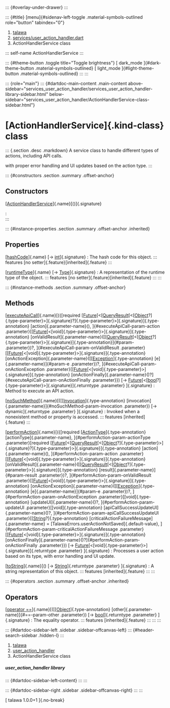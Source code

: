 ::: {#overlay-under-drawer}
:::

::: {#title}
[menu]{#sidenav-left-toggle .material-symbols-outlined role="button"
tabindex="0"}

1.  [talawa](../index.html)
2.  [services/user_action_handler.dart](../services_user_action_handler/)
3.  ActionHandlerService class

::: self-name
ActionHandlerService
:::

::: {#theme-button .toggle title="Toggle brightness"}
[ dark_mode ]{#dark-theme-button .material-symbols-outlined} [
light_mode ]{#light-theme-button .material-symbols-outlined}
:::
:::

::: {role="main"}
::: {#dartdoc-main-content .main-content above-sidebar="services_user_action_handler/services_user_action_handler-library-sidebar.html" below-sidebar="services_user_action_handler/ActionHandlerService-class-sidebar.html"}
<div>

# [ActionHandlerService]{.kind-class} class

</div>

::: {.section .desc .markdown}
A service class to handle different types of actions, including API
calls.

with proper error handling and UI updates based on the action type.
:::

::: {#constructors .section .summary .offset-anchor}
## Constructors

[[ActionHandlerService](../services_user_action_handler/ActionHandlerService/ActionHandlerService.html)]{.name}[()]{.signature}

:   
:::

::: {#instance-properties .section .summary .offset-anchor .inherited}
## Properties

[[hashCode](https://api.flutter.dev/flutter/dart-core/Object/hashCode.html)]{.name} [→ [int](https://api.flutter.dev/flutter/dart-core/int-class.html)]{.signature}
:   The hash code for this object.
    ::: features
    [no setter]{.feature}[inherited]{.feature}
    :::

[[runtimeType](https://api.flutter.dev/flutter/dart-core/Object/runtimeType.html)]{.name} [→ [Type](https://api.flutter.dev/flutter/dart-core/Type-class.html)]{.signature}
:   A representation of the runtime type of the object.
    ::: features
    [no setter]{.feature}[inherited]{.feature}
    :::
:::

::: {#instance-methods .section .summary .offset-anchor}
## Methods

[[executeApiCall](../services_user_action_handler/ActionHandlerService/executeApiCall.html)]{.name}[({[required [[Future](https://api.flutter.dev/flutter/dart-core/Future-class.html)[\<[[QueryResult](https://pub.dev/documentation/graphql/5.2.0-beta.9/graphql/QueryResult-class.html)[\<[[Object](https://api.flutter.dev/flutter/dart-core/Object-class.html)?]{.type-parameter}\>]{.signature}?]{.type-parameter}\>]{.signature}]{.type-annotation} [action]{.parameter-name}(), ]{#executeApiCall-param-action .parameter}[[[Future](https://api.flutter.dev/flutter/dart-core/Future-class.html)[\<[void]{.type-parameter}\>]{.signature}]{.type-annotation} [onValidResult]{.parameter-name}([[[QueryResult](https://pub.dev/documentation/graphql/5.2.0-beta.9/graphql/QueryResult-class.html)[\<[[Object](https://api.flutter.dev/flutter/dart-core/Object-class.html)?]{.type-parameter}\>]{.signature}]{.type-annotation}]{#param- .parameter})?, ]{#executeApiCall-param-onValidResult .parameter}[[[Future](https://api.flutter.dev/flutter/dart-core/Future-class.html)[\<[void]{.type-parameter}\>]{.signature}]{.type-annotation} [onActionException]{.parameter-name}([[[Exception](https://api.flutter.dev/flutter/dart-core/Exception-class.html)]{.type-annotation} [e]{.parameter-name}]{#param-e .parameter})?, ]{#executeApiCall-param-onActionException .parameter}[[[Future](https://api.flutter.dev/flutter/dart-core/Future-class.html)[\<[void]{.type-parameter}\>]{.signature}]{.type-annotation} [onActionFinally]{.parameter-name}()?]{#executeApiCall-param-onActionFinally .parameter}}) [→ [Future](https://api.flutter.dev/flutter/dart-core/Future-class.html)[\<[[bool](https://api.flutter.dev/flutter/dart-core/bool-class.html)?]{.type-parameter}\>]{.signature}]{.returntype .parameter} ]{.signature}
:   Method to execute an API action.

[[noSuchMethod](https://api.flutter.dev/flutter/dart-core/Object/noSuchMethod.html)]{.name}[([[[Invocation](https://api.flutter.dev/flutter/dart-core/Invocation-class.html)]{.type-annotation} [invocation]{.parameter-name}]{#noSuchMethod-param-invocation .parameter}) [→ dynamic]{.returntype .parameter} ]{.signature}
:   Invoked when a nonexistent method or property is accessed.
    ::: features
    [inherited]{.feature}
    :::

[[performAction](../services_user_action_handler/ActionHandlerService/performAction.html)]{.name}[({[required [[ActionType](../enums_enums/ActionType.html)]{.type-annotation} [actionType]{.parameter-name}, ]{#performAction-param-actionType .parameter}[required [[Future](https://api.flutter.dev/flutter/dart-core/Future-class.html)[\<[[QueryResult](https://pub.dev/documentation/graphql/5.2.0-beta.9/graphql/QueryResult-class.html)[\<[[Object](https://api.flutter.dev/flutter/dart-core/Object-class.html)?]{.type-parameter}\>]{.signature}?]{.type-parameter}\>]{.signature}]{.type-annotation} [action]{.parameter-name}(), ]{#performAction-param-action .parameter}[[[Future](https://api.flutter.dev/flutter/dart-core/Future-class.html)[\<[void]{.type-parameter}\>]{.signature}]{.type-annotation} [onValidResult]{.parameter-name}([[[QueryResult](https://pub.dev/documentation/graphql/5.2.0-beta.9/graphql/QueryResult-class.html)[\<[[Object](https://api.flutter.dev/flutter/dart-core/Object-class.html)?]{.type-parameter}\>]{.signature}]{.type-annotation} [result]{.parameter-name}]{#param-result .parameter})?, ]{#performAction-param-onValidResult .parameter}[[[Future](https://api.flutter.dev/flutter/dart-core/Future-class.html)[\<[void]{.type-parameter}\>]{.signature}]{.type-annotation} [onActionException]{.parameter-name}([[[Exception](https://api.flutter.dev/flutter/dart-core/Exception-class.html)]{.type-annotation} [e]{.parameter-name}]{#param-e .parameter})?, ]{#performAction-param-onActionException .parameter}[[void]{.type-annotation} [updateUI]{.parameter-name}()?, ]{#performAction-param-updateUI .parameter}[[void]{.type-annotation} [apiCallSuccessUpdateUI]{.parameter-name}()?, ]{#performAction-param-apiCallSuccessUpdateUI .parameter}[[[String](https://api.flutter.dev/flutter/dart-core/String-class.html)?]{.type-annotation} [criticalActionFailureMessage]{.parameter-name} = [TalawaErrors.userActionNotSaved]{.default-value}, ]{#performAction-param-criticalActionFailureMessage .parameter}[[[Future](https://api.flutter.dev/flutter/dart-core/Future-class.html)[\<[void]{.type-parameter}\>]{.signature}]{.type-annotation} [onActionFinally]{.parameter-name}()?]{#performAction-param-onActionFinally .parameter}}) [→ [Future](https://api.flutter.dev/flutter/dart-core/Future-class.html)[\<[void]{.type-parameter}\>]{.signature}]{.returntype .parameter} ]{.signature}
:   Processes a user action based on its type, with error handling and
    UI update.

[[toString](https://api.flutter.dev/flutter/dart-core/Object/toString.html)]{.name}[() [→ [String](https://api.flutter.dev/flutter/dart-core/String-class.html)]{.returntype .parameter} ]{.signature}
:   A string representation of this object.
    ::: features
    [inherited]{.feature}
    :::
:::

::: {#operators .section .summary .offset-anchor .inherited}
## Operators

[[operator ==](https://api.flutter.dev/flutter/dart-core/Object/operator_equals.html)]{.name}[([[[Object](https://api.flutter.dev/flutter/dart-core/Object-class.html)]{.type-annotation} [other]{.parameter-name}]{#==-param-other .parameter}) [→ [bool](https://api.flutter.dev/flutter/dart-core/bool-class.html)]{.returntype .parameter} ]{.signature}
:   The equality operator.
    ::: features
    [inherited]{.feature}
    :::
:::
:::

::: {#dartdoc-sidebar-left .sidebar .sidebar-offcanvas-left}
::: {#header-search-sidebar .hidden-l}
:::

1.  [talawa](../index.html)
2.  [user_action_handler](../services_user_action_handler/)
3.  ActionHandlerService class

##### user_action_handler library

::: {#dartdoc-sidebar-left-content}
:::
:::

::: {#dartdoc-sidebar-right .sidebar .sidebar-offcanvas-right}
:::
:::

[ talawa 1.0.0+1 ]{.no-break}
